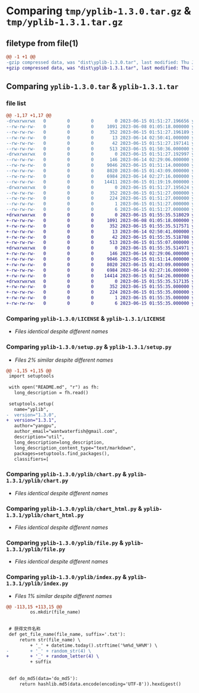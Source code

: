 # Comparing `tmp/yplib-1.3.0.tar.gz` & `tmp/yplib-1.3.1.tar.gz`

## filetype from file(1)

```diff
@@ -1 +1 @@
-gzip compressed data, was "dist\yplib-1.3.0.tar", last modified: Thu Jun 15 01:51:27 2023, max compression
+gzip compressed data, was "dist\yplib-1.3.1.tar", last modified: Thu Jun 15 01:55:35 2023, max compression
```

## Comparing `yplib-1.3.0.tar` & `yplib-1.3.1.tar`

### file list

```diff
@@ -1,17 +1,17 @@
-drwxrwxrwx   0        0        0        0 2023-06-15 01:51:27.196656 yplib-1.3.0/
--rw-rw-rw-   0        0        0     1091 2023-06-08 01:05:18.000000 yplib-1.3.0/LICENSE
--rw-rw-rw-   0        0        0      352 2023-06-15 01:51:27.196189 yplib-1.3.0/PKG-INFO
--rw-rw-rw-   0        0        0       13 2023-06-14 02:50:41.000000 yplib-1.3.0/README.md
--rw-rw-rw-   0        0        0       42 2023-06-15 01:51:27.197141 yplib-1.3.0/setup.cfg
--rw-rw-rw-   0        0        0      513 2023-06-15 01:50:36.000000 yplib-1.3.0/setup.py
-drwxrwxrwx   0        0        0        0 2023-06-15 01:51:27.192997 yplib-1.3.0/yplib/
--rw-rw-rw-   0        0        0      146 2023-06-14 02:29:06.000000 yplib-1.3.0/yplib/__init__.py
--rw-rw-rw-   0        0        0     9046 2023-06-15 01:51:14.000000 yplib-1.3.0/yplib/chart.py
--rw-rw-rw-   0        0        0     8020 2023-06-15 01:43:09.000000 yplib-1.3.0/yplib/chart_html.py
--rw-rw-rw-   0        0        0     6984 2023-06-14 02:27:16.000000 yplib-1.3.0/yplib/file.py
--rw-rw-rw-   0        0        0    14411 2023-06-15 01:19:19.000000 yplib-1.3.0/yplib/index.py
-drwxrwxrwx   0        0        0        0 2023-06-15 01:51:27.195624 yplib-1.3.0/yplib.egg-info/
--rw-rw-rw-   0        0        0      352 2023-06-15 01:51:27.000000 yplib-1.3.0/yplib.egg-info/PKG-INFO
--rw-rw-rw-   0        0        0      224 2023-06-15 01:51:27.000000 yplib-1.3.0/yplib.egg-info/SOURCES.txt
--rw-rw-rw-   0        0        0        1 2023-06-15 01:51:27.000000 yplib-1.3.0/yplib.egg-info/dependency_links.txt
--rw-rw-rw-   0        0        0        6 2023-06-15 01:51:27.000000 yplib-1.3.0/yplib.egg-info/top_level.txt
+drwxrwxrwx   0        0        0        0 2023-06-15 01:55:35.518029 yplib-1.3.1/
+-rw-rw-rw-   0        0        0     1091 2023-06-08 01:05:18.000000 yplib-1.3.1/LICENSE
+-rw-rw-rw-   0        0        0      352 2023-06-15 01:55:35.517571 yplib-1.3.1/PKG-INFO
+-rw-rw-rw-   0        0        0       13 2023-06-14 02:50:41.000000 yplib-1.3.1/README.md
+-rw-rw-rw-   0        0        0       42 2023-06-15 01:55:35.518708 yplib-1.3.1/setup.cfg
+-rw-rw-rw-   0        0        0      513 2023-06-15 01:55:07.000000 yplib-1.3.1/setup.py
+drwxrwxrwx   0        0        0        0 2023-06-15 01:55:35.514971 yplib-1.3.1/yplib/
+-rw-rw-rw-   0        0        0      146 2023-06-14 02:29:06.000000 yplib-1.3.1/yplib/__init__.py
+-rw-rw-rw-   0        0        0     9046 2023-06-15 01:51:14.000000 yplib-1.3.1/yplib/chart.py
+-rw-rw-rw-   0        0        0     8020 2023-06-15 01:43:09.000000 yplib-1.3.1/yplib/chart_html.py
+-rw-rw-rw-   0        0        0     6984 2023-06-14 02:27:16.000000 yplib-1.3.1/yplib/file.py
+-rw-rw-rw-   0        0        0    14414 2023-06-15 01:54:26.000000 yplib-1.3.1/yplib/index.py
+drwxrwxrwx   0        0        0        0 2023-06-15 01:55:35.517135 yplib-1.3.1/yplib.egg-info/
+-rw-rw-rw-   0        0        0      352 2023-06-15 01:55:35.000000 yplib-1.3.1/yplib.egg-info/PKG-INFO
+-rw-rw-rw-   0        0        0      224 2023-06-15 01:55:35.000000 yplib-1.3.1/yplib.egg-info/SOURCES.txt
+-rw-rw-rw-   0        0        0        1 2023-06-15 01:55:35.000000 yplib-1.3.1/yplib.egg-info/dependency_links.txt
+-rw-rw-rw-   0        0        0        6 2023-06-15 01:55:35.000000 yplib-1.3.1/yplib.egg-info/top_level.txt
```

### Comparing `yplib-1.3.0/LICENSE` & `yplib-1.3.1/LICENSE`

 * *Files identical despite different names*

### Comparing `yplib-1.3.0/setup.py` & `yplib-1.3.1/setup.py`

 * *Files 2% similar despite different names*

```diff
@@ -1,15 +1,15 @@
 import setuptools
 
 with open("README.md", "r") as fh:
   long_description = fh.read()
 
 setuptools.setup(
   name="yplib",
-  version="1.3.0",
+  version="1.3.1",
   author="yangpu",
   author_email="wantwaterfish@gmail.com",
   description="util",
   long_description=long_description,
   long_description_content_type="text/markdown",
   packages=setuptools.find_packages(),
   classifiers=[
```

### Comparing `yplib-1.3.0/yplib/chart.py` & `yplib-1.3.1/yplib/chart.py`

 * *Files identical despite different names*

### Comparing `yplib-1.3.0/yplib/chart_html.py` & `yplib-1.3.1/yplib/chart_html.py`

 * *Files identical despite different names*

### Comparing `yplib-1.3.0/yplib/file.py` & `yplib-1.3.1/yplib/file.py`

 * *Files identical despite different names*

### Comparing `yplib-1.3.0/yplib/index.py` & `yplib-1.3.1/yplib/index.py`

 * *Files 1% similar despite different names*

```diff
@@ -113,15 +113,15 @@
         os.mkdir(file_name)
 
 
 # 获得文件名称
 def get_file_name(file_name, suffix='.txt'):
     return str(file_name) \
         + '_' + datetime.today().strftime('%m%d_%H%M') \
-        + '_' + random_str(4) \
+        + '_' + random_letter(4) \
         + suffix
 
 
 def do_md5(data='do_md5'):
     return hashlib.md5(data.encode(encoding='UTF-8')).hexdigest()
```

